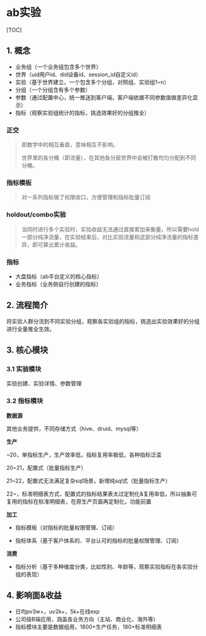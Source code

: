 # ab实验

[TOC]



## 1. 概念

- 业务组（一个业务组包含多个世界）
- 世界（uid用户id、did设备id、session_id自定义id）
- 实验（基于世界建立，一个包含多个分组，对照组、实验组1~n）
- 分组（一个分组含有多个参数）
- 参数（通过配置中心，统一推送到客户端，客户端依据不同参数值做差异化显示）
- 指标（观察实验组统计的指标，挑选效果好的分组推全）

### 正交

> 即数学中的相互垂直，意味相互不影响。
>
> 世界里的各分桶（即流量），在其他各分层世界中会被打散均匀分配到不同分桶。

### 指标模板

> 对一系列指标做了权限收口，方便管理和指标批量订阅

### holdout/combo实验

> 当同时进行多个实验时，实验收益无法通过直接累加来衡量，所以需要hold一部分纯净流量，在实验结束后，对比实验流量和这部分纯净流量的指标差异，即可算出累计收益。

### 指标

- 大盘指标（ab平台定义的核心指标）
- 业务指标（业务侧自行创建的指标）

## 2. 流程简介

将实验人群分流到不同实验分组，观察各实验组的指标，挑选出实验效果好的分组进行全量推全生效。

## 3. 核心模块

### 3.1 实验模块

实验创建、实验详情、参数管理

### 3.2 指标模块

**数据源**

其他业务提供，不同存储方式（hive、druid、mysql等）

**生产**

~20，单指标生产，生产效率低，指标复用率极低，各种指标泛滥

20~21，配置式（批量指标生产）

21~22，配置式无法满足复杂sql场景，新增纯sql式（批量指标生产）

22~，标准明细表方式，配置式的指标结果表太过定制化&复用率低，所以抽象可复用的指标在标准明细表，在原生产页面再定制化，功能前置

**加工**

- 指标模板（对指标的批量权限管理、订阅）

- 指标体系（基于客户体系的、平台认可的指标的批量权限管理、订阅）

**消费**

- 指标分析（基于多种维度分类，比如性别、年龄等，观察实验指标在各实验分组的表现）

## 4. 影响面&收益

- 日均pv3w+，uv2k+，5k+在线exp
- 公司级B端应用，涵盖各业务方向（主站、商业化、海外等）
- 指标模块主要是数据组用，1800+生产任务，180+标准明细表

